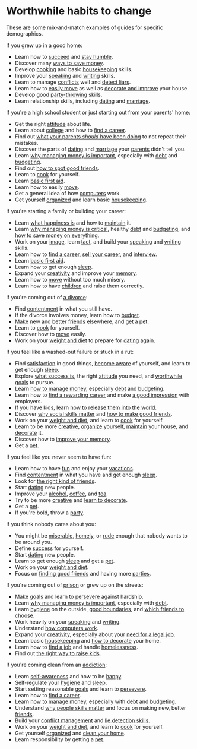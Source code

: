 
# Worthwhile habits to change

These are some mix-and-match examples of guides for specific demographics.

If you grew up in a good home:

- Learn how to [succeed](success-1_why.md) and [stay humble](success-6_humility.md).
- Discover many [ways to save money](money-saving.md).
- Develop [cooking](cooking.md) and basic [housekeeping](home-housekeeping.md) skills.
- Improve your [speaking](language-speaking.md) and [writing](language-writing.md) skills.
- Learn to manage [conflicts](people-conflicts.md) well and [detect liars](people-lying.md).
- Learn how to [easily move](home-moving.md) as well as [decorate and improve](home-decorations.md) your house.
- Develop good [party-throwing](fun-parties.md) skills.
- Learn relationship skills, including [dating](relationships-dating.md) and [marriage](relationships-marriage.md).

If you're a high school student or just starting out from your parents' home:

- Get the right [attitude](success-2_attitude.md) about life.
- Learn about [college](jobs-college.md) and how to [find a career](jobs-1_why.md).
- Find out [what your parents *should* have been doing](parenting-children.md) to not repeat their mistakes.
- Discover the parts of [dating](relationships-dating.md) and [marriage](relationships-marriage.md) your [parents](parenting-children.md) didn't tell you.
- Learn [why managing money is important](money-1_why.md), especially with [debt](money-2_debt.md) and [budgeting](money-3_budget.md).
- Find out [how to spot good friends](people-friends.md).
- Learn to [cook](cooking.md) for yourself.
- Learn [basic first aid](body-firstaid.md).
- Learn how to easily [move](home-moving.md).
- Get a general idea of how [computers](computers.md) work.
- Get yourself [organized](organization.md) and learn basic [housekeeping](home-housekeeping.md).

If you're starting a family or building your career:

- Learn [what happiness is](mind-feelings-happiness.md) and how to [maintain](mind-feelings-happiness-focus.md) it.
- Learn [why managing money is critical](money-1_why.md), healthy [debt](money-2_debt.md) and [budgeting](money-3_budget.md), and [how to save money on everything](money-saving.md).
- Work on your [image](people-image.md), learn [tact](people-boundaries.md), and build your [speaking](language-speaking.md) and [writing](language-writing.md) skills.
- Learn how to [find a career](jobs-1_why.md), [sell your career](jobs-4_hunt.md), and [interview](jobs-5_interview.md).
- Learn [basic first aid](body-firstaid.md).
- Learn how to get enough [sleep](sleep.md).
- Expand your [creativity](mind-creativity-how.md) and improve your [memory](mind-memory.md).
- Learn how to [move](home-moving.md) without too much misery.
- Learn how to have [children](parenting-children.md) and raise them correctly.

If you're coming out of [a divorce](hardship-family-divorce.md):

- Find [contentment](mind-feelings-happiness-connect.md) in what you still have.
- If the divorce involves money, learn how to [budget](money-3_budget.md).
- Make new and better [friends](people-friends.md) elsewhere, and get a [pet](fun-pets.md).
- Learn to [cook](cooking.md) for yourself.
- Discover how to [move](home-moving.md) easily.
- Work on your [weight and diet](body-diet.md) to prepare for [dating](relationships-dating.md) again.

If you feel like a washed-out failure or stuck in a rut:

- Find [satisfaction](mind-feelings-happiness-perma.md) in good things, [become aware](awareness.md) of yourself, and learn to get enough [sleep](sleep.md).
- Explore [what success is](success-1_why.md), the right [attitude](success-2_attitude.md) you need, and [worthwhile goals](success-3_goals.md) to pursue.
- Learn [how to manage money](money-1_why.md), especially [debt](money-2_debt.md) and [budgeting](money-3_budget.md).
- Learn how to [find a rewarding career](jobs-1_why.md) and make [a good impression](jobs-3_image.md) with employers.
- If you have kids, learn [how to release them into the world](parenting-teenagers.md).
- Discover [why social skills matter](people-why.md) and [how to make good friends](people-friends.md).
- Work on your [weight and diet](body-diet.md), and learn to [cook](cooking.md) for yourself.
- Learn to be more [creative](mind-creativity-how.md), [organize](organization.md) yourself, [maintain](home-housekeeping.md) your house, and [decorate](home-decorations.md) it.
- Discover how to [improve your memory](mind-memory.md).
- Get a [pet](fun-pets.md).

If you feel like you never seem to have fun:

- Learn how to have [fun](fun.md) and enjoy your [vacations](fun-vacations.md).
- Find [contentment](mind-feelings-happiness-perma.md) in what you have and get enough [sleep](sleep.md).
- Look for [the right kind of friends](people-friends.md).
- Start [dating](relationships-dating.md) new people.
- Improve your [alcohol](fun-alcohol.md), [coffee](fun-coffee.md), and [tea](fun-tea.md).
- Try to be more [creative](mind-creativity-how.md) and [learn to decorate](home-decorations.md).
- Get a [pet](fun-pets.md).
- If you're bold, throw a [party](fun-parties.md).

If you think nobody cares about you:

- You might be [miserable](mind-feelings-happiness.md), [homely](people-image.md), or [rude](people-boundaries.md) enough that nobody wants to be around you.
- Define [success](success-1_why.md) for yourself.
- Start [dating](relationships-dating.md) new people.
- Learn to get enough [sleep](sleep.md) and get a [pet](fun-pets.md).
- Work on your [weight and diet](body-diet.md).
- Focus on [finding good friends](people-friends.md) and having more [parties](fun-parties.md).

If you're coming out of [prison](hardship-incarceration.md) or grew up on the streets:

- Make [goals](success-3_goals.md) and learn to [persevere](success-5_persevering.md) against hardship.
- Learn [why managing money is important](money-1_why.md), especially with [debt](money-2_debt.md).
- Learn [hygiene](people-image.md) on the outside, [good boundaries](people-boundaries.md), and [which friends to choose](people-friends.md).
- Work heavily on your [speaking](language-speaking.md) and [writing](language-writing.md).
- Understand [how computers work](computers.md).
- Expand your [creativity](mind-creativity-how.md), especially about your [need for a legal job](jobs-1_why.md).
- Learn basic [housekeeping](home-housekeeping.md) and [how to decorate](home-decorations.md) your home.
- Learn how to [find a job](jobs-1_why.md) and handle [homelessness](hardship-homeless.md).
- Find out [the right way to raise kids](parenting-children.md).

If you're coming clean from an [addiction](addiction.md):

- Learn [self-awareness](awareness.md) and how to be [happy](mind-feelings-happiness.md).
- Self-regulate your [hygiene](people-image.md) and [sleep](sleep.md).
- Start setting reasonable [goals](success-3_goals.md) and learn to [persevere](success-5_persevering.md).
- Learn how to [find a career](jobs-1_why.md).
- Learn [how to manage money](money-1_why.md), especially with [debt](money-2_debt.md) and [budgeting](money-3_budget.md).
- Understand [why people skills matter](people-why.md) and focus on making new, better [friends](people-friends.md).
- Build your [conflict management](people-conflicts.md) and [lie detection skills](people-lying.md).
- Work on your [weight and diet](body-diet.md), and learn to [cook](cooking.md) for yourself.
- Get yourself [organized](organization.md) and [clean your home](home-housekeeping.md).
- Learn responsibility by getting a [pet](fun-pets.md).
